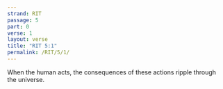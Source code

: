 ```yaml
---
strand: RIT
passage: 5
part: 0
verse: 1
layout: verse
title: "RIT 5:1"
permalink: /RIT/5/1/
---
```

When the human acts, the consequences of these actions ripple through the universe.

